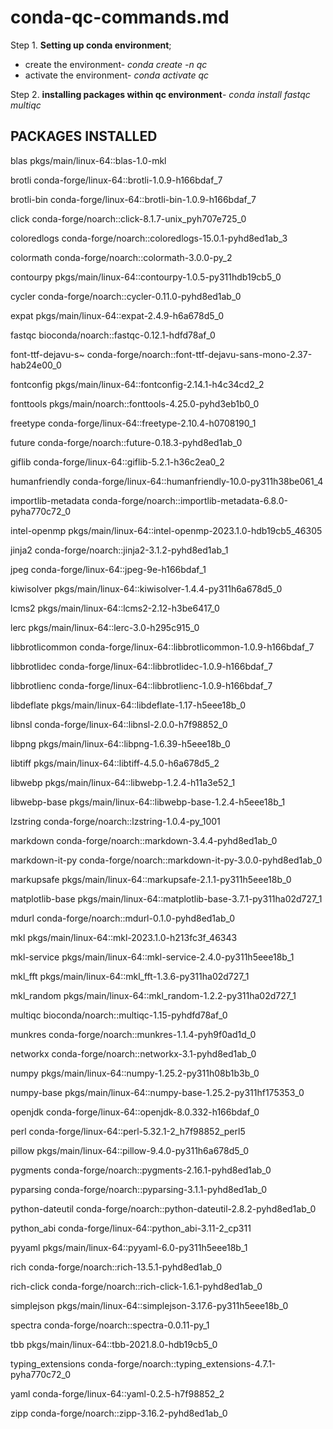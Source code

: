 # conda-qc-commands.md
Step 1. **Setting up conda environment**;

+ create the environment- *conda create -n qc*
+ activate the environment- *conda activate qc*

Step 2. **installing packages within qc environment**- *conda install fastqc multiqc*


**PACKAGES INSTALLED**
--
blas pkgs/main/linux-64::blas-1.0-mkl

brotli conda-forge/linux-64::brotli-1.0.9-h166bdaf_7

brotli-bin conda-forge/linux-64::brotli-bin-1.0.9-h166bdaf_7

click conda-forge/noarch::click-8.1.7-unix_pyh707e725_0

coloredlogs conda-forge/noarch::coloredlogs-15.0.1-pyhd8ed1ab_3

colormath conda-forge/noarch::colormath-3.0.0-py_2

contourpy pkgs/main/linux-64::contourpy-1.0.5-py311hdb19cb5_0

cycler conda-forge/noarch::cycler-0.11.0-pyhd8ed1ab_0

expat pkgs/main/linux-64::expat-2.4.9-h6a678d5_0

fastqc bioconda/noarch::fastqc-0.12.1-hdfd78af_0

font-ttf-dejavu-s~ conda-forge/noarch::font-ttf-dejavu-sans-mono-2.37-hab24e00_0

fontconfig pkgs/main/linux-64::fontconfig-2.14.1-h4c34cd2_2

fonttools pkgs/main/noarch::fonttools-4.25.0-pyhd3eb1b0_0

freetype conda-forge/linux-64::freetype-2.10.4-h0708190_1

future conda-forge/noarch::future-0.18.3-pyhd8ed1ab_0

giflib conda-forge/linux-64::giflib-5.2.1-h36c2ea0_2

humanfriendly conda-forge/linux-64::humanfriendly-10.0-py311h38be061_4

importlib-metadata conda-forge/noarch::importlib-metadata-6.8.0-pyha770c72_0

intel-openmp pkgs/main/linux-64::intel-openmp-2023.1.0-hdb19cb5_46305

jinja2 conda-forge/noarch::jinja2-3.1.2-pyhd8ed1ab_1

jpeg conda-forge/linux-64::jpeg-9e-h166bdaf_1

kiwisolver pkgs/main/linux-64::kiwisolver-1.4.4-py311h6a678d5_0

lcms2 pkgs/main/linux-64::lcms2-2.12-h3be6417_0

lerc pkgs/main/linux-64::lerc-3.0-h295c915_0

libbrotlicommon conda-forge/linux-64::libbrotlicommon-1.0.9-h166bdaf_7

libbrotlidec conda-forge/linux-64::libbrotlidec-1.0.9-h166bdaf_7

libbrotlienc conda-forge/linux-64::libbrotlienc-1.0.9-h166bdaf_7

libdeflate pkgs/main/linux-64::libdeflate-1.17-h5eee18b_0

libnsl conda-forge/linux-64::libnsl-2.0.0-h7f98852_0

libpng pkgs/main/linux-64::libpng-1.6.39-h5eee18b_0

libtiff pkgs/main/linux-64::libtiff-4.5.0-h6a678d5_2

libwebp pkgs/main/linux-64::libwebp-1.2.4-h11a3e52_1

libwebp-base pkgs/main/linux-64::libwebp-base-1.2.4-h5eee18b_1

lzstring conda-forge/noarch::lzstring-1.0.4-py_1001

markdown conda-forge/noarch::markdown-3.4.4-pyhd8ed1ab_0

markdown-it-py conda-forge/noarch::markdown-it-py-3.0.0-pyhd8ed1ab_0

markupsafe pkgs/main/linux-64::markupsafe-2.1.1-py311h5eee18b_0

matplotlib-base pkgs/main/linux-64::matplotlib-base-3.7.1-py311ha02d727_1

mdurl conda-forge/noarch::mdurl-0.1.0-pyhd8ed1ab_0

mkl pkgs/main/linux-64::mkl-2023.1.0-h213fc3f_46343

mkl-service pkgs/main/linux-64::mkl-service-2.4.0-py311h5eee18b_1

mkl_fft pkgs/main/linux-64::mkl_fft-1.3.6-py311ha02d727_1

mkl_random pkgs/main/linux-64::mkl_random-1.2.2-py311ha02d727_1

multiqc bioconda/noarch::multiqc-1.15-pyhdfd78af_0

munkres conda-forge/noarch::munkres-1.1.4-pyh9f0ad1d_0

networkx conda-forge/noarch::networkx-3.1-pyhd8ed1ab_0

numpy pkgs/main/linux-64::numpy-1.25.2-py311h08b1b3b_0

numpy-base pkgs/main/linux-64::numpy-base-1.25.2-py311hf175353_0

openjdk conda-forge/linux-64::openjdk-8.0.332-h166bdaf_0

perl conda-forge/linux-64::perl-5.32.1-2_h7f98852_perl5

pillow pkgs/main/linux-64::pillow-9.4.0-py311h6a678d5_0

pygments conda-forge/noarch::pygments-2.16.1-pyhd8ed1ab_0

pyparsing conda-forge/noarch::pyparsing-3.1.1-pyhd8ed1ab_0

python-dateutil conda-forge/noarch::python-dateutil-2.8.2-pyhd8ed1ab_0

python_abi conda-forge/linux-64::python_abi-3.11-2_cp311

pyyaml pkgs/main/linux-64::pyyaml-6.0-py311h5eee18b_1

rich conda-forge/noarch::rich-13.5.1-pyhd8ed1ab_0

rich-click conda-forge/noarch::rich-click-1.6.1-pyhd8ed1ab_0

simplejson pkgs/main/linux-64::simplejson-3.17.6-py311h5eee18b_0

spectra conda-forge/noarch::spectra-0.0.11-py_1

tbb pkgs/main/linux-64::tbb-2021.8.0-hdb19cb5_0

typing_extensions conda-forge/noarch::typing_extensions-4.7.1-pyha770c72_0

yaml conda-forge/linux-64::yaml-0.2.5-h7f98852_2

zipp conda-forge/noarch::zipp-3.16.2-pyhd8ed1ab_0
